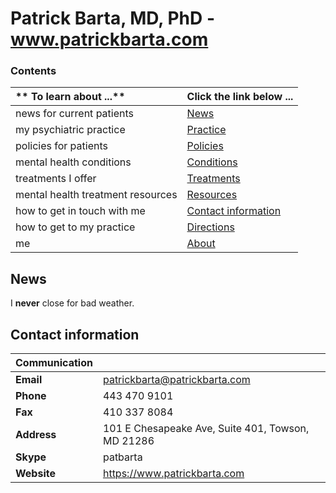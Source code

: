 # Patrick Barta, MD, PhD - www.patrickbarta.com

### Contents
| ** To learn about ...** | **Click the link below ...** |
|:---------------------|:-----------------------|
| news for current patients | [News](#news) |
| my psychiatric practice | [Practice](practice.md) |
| policies for patients | [Policies](policies.md) |
| mental health conditions | [Conditions](conditions.md) |
| treatments I offer | [Treatments](treatments.md) |
| mental health treatment resources | [Resources](resources.md) |
| how to get in touch with me | [Contact information](#contact-information) |
| how to get to my practice | [Directions](directions.md) |
| me | [About](about.md) |


##  News
I **never** close for bad weather.

## Contact information

| Communication |       |
|:--------| :-----|
| **Email** | patrickbarta@patrickbarta.com |
| **Phone** | 443 470 9101|
| **Fax** | 410 337 8084|
| **Address** | 101 E Chesapeake Ave, Suite 401, Towson, MD 21286|
| **Skype** | patbarta |
| **Website** | https://www.patrickbarta.com |
